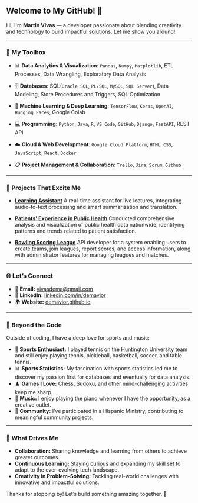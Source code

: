 ## Welcome to My GitHub! 🌟

Hi, I'm **Martin Vivas** — a developer passionate about blending creativity and technology to build impactful solutions. Let me show you around!

---

### 🧰 My Toolbox

- 📊 **Data Analytics & Visualization**: `Pandas`, `Numpy`, `Matplotlib`, ETL Processes, Data Wrangling, Exploratory Data Analysis

- 🗄️ **Databases**: SQL(`Oracle SQL`, `PL/SQL`, `MySQL`, `SQL Server`), Data Modeling, Store Procedures and Triggers, SQL Optimization

- 🤖 **Machine Learning & Deep Learning**: `TensorFlow`, `Keras`, `OpenAI`, `Hugging Faces`, Google Colab

- 💻 **Programming**: `Python`, `Java`, `R`, `VS Code`, `GitHub`, `Django`, `FastAPI`, REST API

- ☁️ **Cloud & Web Development**: `Google Cloud Platform`, `HTML`, `CSS`, `JavaScript`, `React`, `Docker`

- 📋 **Project Management & Collaboration**: `Trello`, `Jira`, `Scrum`, `Github`


---

### 🌟 Projects That Excite Me

- **[Learning Assistant](https://github.com/demavior/Learning-Assistant-for-Diverse-Learning-Needs)**
   A real-time assistant for live lectures, integrating audio-to-text processing and smart summarization and translation.

- **[Patients' Experience in Public Health](https://github.com/demavior/PublicHealthExperience)**
   Conducted comprehensive analysis and visualization of public health data nationwide, identifying patterns and trends related to patient satisfaction.

- **[Bowling Scoring League](https://github.com/demavior/BowlingLeagueScoringAPI)**
   API developer for a system enabling users to create teams, join leagues, report scores, and access information, along with administrator features for managing leagues and matches.

---

### 🌐 Let’s Connect

- 📧 **Email:** [vivasdema@gmail.com](mailto:vivasdema@gmail.com)
- 💼 **LinkedIn:** [linkedin.com/in/demavior](https://www.linkedin.com/in/demavior)
- 🌍 **Website:** [demavior.github.io](https://demavior.github.io)

---

### 🎾 Beyond the Code

Outside of coding, I have a deep love for sports and music:

- 🎾 **Sports Enthusiast:** I played tennis on the Huntington University team and still enjoy playing tennis, pickleball, basketball, soccer, and table tennis.
- 📊 **Sports Statistics:** My fascination with sports statistics led me to discover my passion first for databases and eventually for data analysis.
- ♟️ **Games I Love:** Chess, Sudoku, and other mind-challenging activities keep me sharp.
- 🎹 **Music:** I enjoy playing the piano whenever I have the opportunity, as a creative outlet.
- 🤝 **Community:** I’ve participated in a Hispanic Ministry, contributing to meaningful community projects.

---

### 🚀 What Drives Me

- **Collaboration:** Sharing knowledge and learning from others to achieve greater outcomes.
- **Continuous Learning:** Staying curious and expanding my skill set to adapt to the ever-evolving tech landscape.
- **Creativity in Problem-Solving:** Tackling real-world challenges with innovative and impactful solutions.


Thanks for stopping by! Let’s build something amazing together. 🚀
